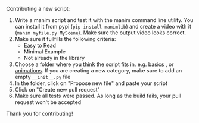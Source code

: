Contributing a new script:

1. Write a manim script and test it with the manim command line utility. You can install it from pypi (`pip install manimlib`) and create a video with it (`manim myfile.py MyScene`). Make sure the output video looks correct.
2. Make sure it fullfills the following criteria:
   * Easy to Read
   * Minimal Example
   * Not already in the library
3. Choose a folder where you think the script fits in.
e.g. [basics](https://github.com/flipdot/manim-gallery/tree/master/src/examples/01_basics) , or
[animations](https://github.com/flipdot/manim-gallery/tree/master/src/examples/02_animations). If you are creating a new category, make sure to add an empty `__init__.py` file
4. In the folder, click on "Propose new file" and paste your script
5. Click on "Create new pull request"
6. Make sure all tests were passed. As long as the build fails, your pull request won't be accepted

Thank you for contributing!
